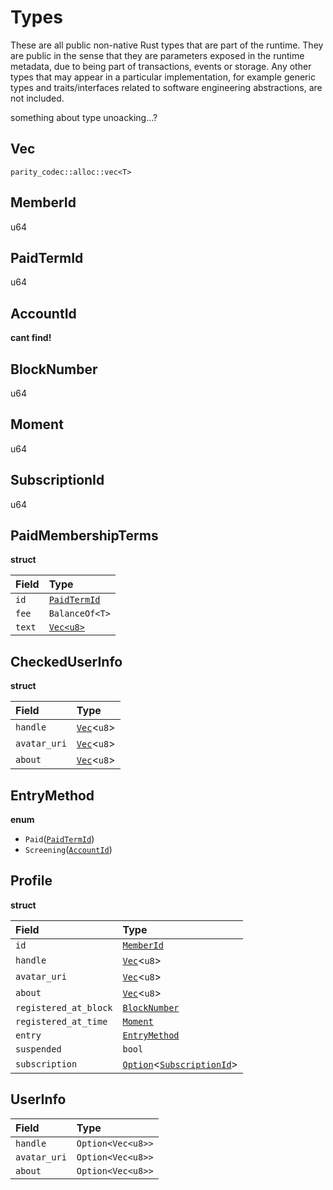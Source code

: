 # Types

These are all public non-native Rust types that are part of the runtime. They are public in the sense that they are parameters exposed in the runtime metadata, due to being part of transactions, events or storage. Any other types that may appear in a particular implementation, for example generic types and traits/interfaces related to software engineering abstractions, are not included.

something about type unoacking...?

## Vec

`parity_codec::alloc::vec<T>`

## MemberId

u64

## PaidTermId

u64

## AccountId

**cant find!**

## BlockNumber

u64

## Moment

u64

## SubscriptionId

u64

## PaidMembershipTerms

**struct**

| Field                                 | Type                              |
| :------------------------------------ |:----------------------------------|
| `id`                                  | [`PaidTermId`](#PaidTermId)       |
| `fee`                                 | `BalanceOf<T>`                    |
| `text`                                | [`Vec<u8>`](#Vec)                 |

## CheckedUserInfo

**struct**

| Field                                 | Type                              |
| :------------------------------------ |:----------------------------------|
| `handle`                              | [`Vec`](#Vec)&lt;`u8`&gt;          |
| `avatar_uri`                          | [`Vec`](#Vec)&lt;`u8`&gt;                 |
| `about`                               | [`Vec`](#Vec)&lt;`u8`&gt;                 |

## EntryMethod

**enum**

- `Paid`([`PaidTermId`](#PaidTermId))
- `Screening`([`AccountId`](#AccountId))

## Profile

**struct**

| Field                                 | Type                              |
| :------------------------------------ |:----------------------------------|
| `id`                                  | [`MemberId`](#MemberId)           |
| `handle`                              | [`Vec`](#Vec)&lt;`u8`&gt;                 |
| `avatar_uri`                          | [`Vec`](#Vec)&lt;`u8`&gt;                 |
| `about`                               | [`Vec`](#Vec)&lt;`u8`&gt;                 |
| `registered_at_block`                 | [`BlockNumber`](#BlockNumber)     |
| `registered_at_time`                  | [`Moment`](#Moment)                       |
| `entry`                               | [`EntryMethod`](#EntryMethod)                     |
| `suspended`                           | `bool`                            |
| `subscription`                        | [`Option`](#option)&lt;[`SubscriptionId`](#SubscriptionId)&gt; |

## UserInfo

| Field                                  | Type                          |
| :------------------------------------ |:------------------------------|
| `handle`                              | `Option<Vec<u8>>`             |
| `avatar_uri`                          | `Option<Vec<u8>>`             |
| `about`                               | `Option<Vec<u8>>`             |
